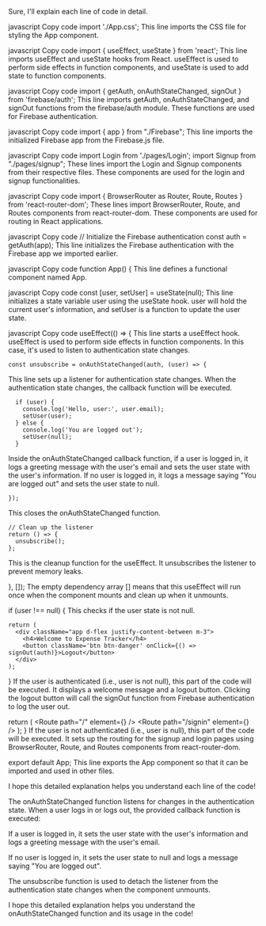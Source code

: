 Sure, I'll explain each line of code in detail.

javascript
Copy code
import './App.css';
This line imports the CSS file for styling the App component.

javascript
Copy code
import { useEffect, useState } from 'react';
This line imports useEffect and useState hooks from React. useEffect is used to perform side effects in function components, and useState is used to add state to function components.

javascript
Copy code
import { getAuth, onAuthStateChanged, signOut } from 'firebase/auth';
This line imports getAuth, onAuthStateChanged, and signOut functions from the firebase/auth module. These functions are used for Firebase authentication.

javascript
Copy code
import { app } from "./Firebase";
This line imports the initialized Firebase app from the Firebase.js file.

javascript
Copy code
import Login from './pages/Login';
import Signup from "./pages/signup";
These lines import the Login and Signup components from their respective files. These components are used for the login and signup functionalities.

javascript
Copy code
import {
  BrowserRouter as Router,
  Route,
  Routes
} from 'react-router-dom';
These lines import BrowserRouter, Route, and Routes components from react-router-dom. These components are used for routing in React applications.

javascript
Copy code
// Initialize the Firebase authentication
const auth = getAuth(app);
This line initializes the Firebase authentication with the Firebase app we imported earlier.

javascript
Copy code
function App() {
This line defines a functional component named App.

javascript
Copy code
  const [user, setUser] = useState(null);
This line initializes a state variable user using the useState hook. user will hold the current user's information, and setUser is a function to update the user state.

javascript
Copy code
  useEffect(() => {
This line starts a useEffect hook. useEffect is used to perform side effects in function components. In this case, it's used to listen to authentication state changes.


    const unsubscribe = onAuthStateChanged(auth, (user) => {
This line sets up a listener for authentication state changes. When the authentication state changes, the callback function will be executed.


      if (user) {
        console.log('Hello, user:', user.email);
        setUser(user);
      } else {
        console.log('You are logged out');
        setUser(null);
      }
Inside the onAuthStateChanged callback function, if a user is logged in, it logs a greeting message with the user's email and sets the user state with the user's information. If no user is logged in, it logs a message saying "You are logged out" and sets the user state to null.


    });
This closes the onAuthStateChanged function.


    // Clean up the listener
    return () => {
      unsubscribe();
    };
This is the cleanup function for the useEffect. It unsubscribes the listener to prevent memory leaks.


  }, []);
The empty dependency array [] means that this useEffect will run once when the component mounts and clean up when it unmounts.


  if (user !== null) {
This checks if the user state is not null.


    return (
      <div className="app d-flex justify-content-between m-3">
        <h4>Welcome to Expense Tracker</h4>
        <button className='btn btn-danger' onClick={() => signOut(auth)}>Logout</button>
      </div>
    );
  }
If the user is authenticated (i.e., user is not null), this part of the code will be executed. It displays a welcome message and a logout button. Clicking the logout button will call the signOut function from Firebase authentication to log the user out.


  return (
    <Router>
      <Routes>
        <Route path="/" element={<Signup auth={auth} />} />
        <Route path="/signin" element={<Login auth={auth} />} />
      </Routes>
    </Router>
  );
}
If the user is not authenticated (i.e., user is null), this part of the code will be executed. It sets up the routing for the signup and login pages using BrowserRouter, Route, and Routes components from react-router-dom.


export default App;
This line exports the App component so that it can be imported and used in other files.

I hope this detailed explanation helps you understand each line of the code!



The onAuthStateChanged function listens for changes in the authentication state. When a user logs in or logs out, the provided callback function is executed:

If a user is logged in, it sets the user state with the user's information and logs a greeting message with the user's email.

If no user is logged in, it sets the user state to null and logs a message saying "You are logged out".

The unsubscribe function is used to detach the listener from the authentication state changes when the component unmounts.

I hope this detailed explanation helps you understand the onAuthStateChanged function and its usage in the code!


